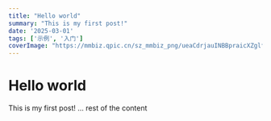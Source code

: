 ```yaml
---
title: "Hello world"
summary: "This is my first post!"
date: '2025-03-01'
tags: ['示例', '入门']
coverImage: "https://mmbiz.qpic.cn/sz_mmbiz_png/ueaCdrjauINBBpraicXZglfAZ7yRnEQpic2J9yUVZ5z6YcznO4DiaiaIh34HYxQgg7EZctU8PSOWT1kmYaoBWPXEZw/640"
---
```

 
# Hello world
 
This is my first post!
... rest of the content
